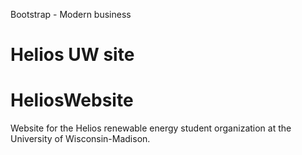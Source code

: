 Bootstrap - Modern business

Helios UW site
=======
# HeliosWebsite
Website for the Helios renewable energy student organization at the University of Wisconsin-Madison.
